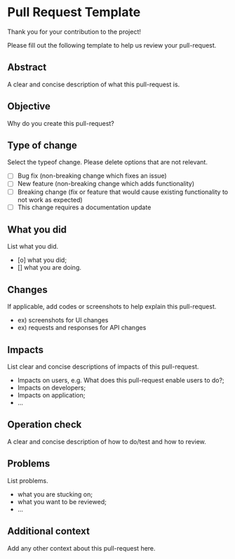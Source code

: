 # Pull Request Template

Thank you for your contribution to the project!

Please fill out the following template to help us review your pull-request.

## Abstract

A clear and concise description of what this pull-request is.

## Objective

Why do you create this pull-request?

## Type of change

Select the typeof change.
Please delete options that are not relevant.

- [ ] Bug fix (non-breaking change which fixes an issue)
- [ ] New feature (non-breaking change which adds functionality)
- [ ] Breaking change (fix or feature that would cause existing functionality to not work as expected)
- [ ] This change requires a documentation update

## What you did

List what you did.

- [o] what you did;
- [] what you are doing.

## Changes

If applicable, add codes or screenshots to help explain this pull-request.

- ex) screenshots for UI changes
- ex) requests and responses for API changes

## Impacts

List clear and concise descriptions of impacts of this pull-request.

- Impacts on users, e.g. What does this pull-request enable users to do?;
- Impacts on developers;
- Impacts on application;
- ...

## Operation check

A clear and concise description of how to do/test and how to review.

## Problems

List problems.

- what you are stucking on;
- what you want to be reviewed;
- ...

## Additional context

Add any other context about this pull-request here.
